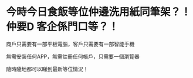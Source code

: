 # 今時今日食飯等位仲邊洗用紙同筆架？！ 仲要D 客企係門口等？！
商戶只需要有一部平板電腦，客戶只需要有一部智能手機

無需安裝任何APP，無需註冊任何帳戶，只需要一個瀏覽器

隨時隨地都可以睇到最新等位情況！
